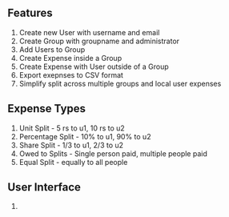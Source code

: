 ## Features 

1. Create new User with username and email 
2. Create Group with groupname and administrator 
3. Add Users to Group 
4. Create Expense inside a Group 
5. Create Expense with User outside of a Group
6. Export exepnses to CSV format
7. Simplify split across multiple groups and local user expenses 

## Expense Types 

1. Unit Split - 5 rs to u1, 10 rs to u2
2. Percentage Split - 10% to u1, 90% to u2
3. Share Split - 1/3 to u1, 2/3 to u2
4. Owed to Splits - Single person paid, multiple people paid
5. Equal Split - equally to all people

## User Interface 

1. 